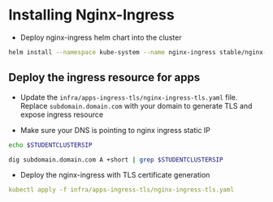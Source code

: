 # Installing Nginx-Ingress

* Deploy nginx-ingress helm chart into the cluster

```bash
helm install --namespace kube-system --name nginx-ingress stable/nginx-ingress --set rbac.create=true,controller.service.loadBalancerIP=$STUDENTCLUSTERSIP
```

## Deploy the ingress resource for apps

* Update the `infra/apps-ingress-tls/nginx-ingress-tls.yaml` file. Replace `subdomain.domain.com` with your domain to generate TLS and expose ingress resource

* Make sure your DNS is pointing to nginx ingress static IP

```bash
echo $STUDENTCLUSTERSIP

dig subdomain.domain.com A +short | grep $STUDENTCLUSTERSIP
```

* Deploy the nginx-ingress with TLS certificate generation

```yaml
kubectl apply -f infra/apps-ingress-tls/nginx-ingress-tls.yaml
```
